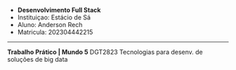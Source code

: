 - **Desenvolvimento Full Stack**
- Instituiçao: Estácio de Sá
- Aluno: Anderson Rech
- Matricula: 202304442215
---
**Trabalho Prático | Mundo 5**
 DGT2823 Tecnologias para desenv. de soluções de big data
